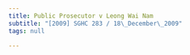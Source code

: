 ```yaml
---
title: Public Prosecutor v Leong Wai Nam
subtitle: "[2009] SGHC 283 / 18\_December\_2009"
tags: null

---
```


